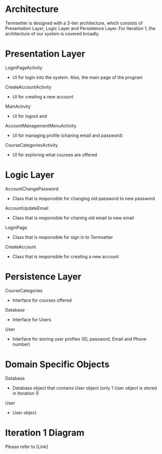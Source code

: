 # Architecture

Termsetter is designed with a 3-tier architecture, which consists of Presentation Layer, Logic Layer and Persistence Layer. For Iteration 1, the architecture of our system is covered broadly.

# Presentation Layer

LoginPageActivity
- UI for login into the system. Also, the main page of the program

CreateAccountActivity
- UI for creating a new account

MainActivity
- UI for logout and

AccountManagementMenuActivity
- UI for managing profile (chaning email and password)

CourseCategoriesActivity
- UI for exploring what courses are offered

# Logic Layer

AccountChangePassword
- Class that is responsible for changing old password to new password

AccountUpdateEmail
- Class that is responsible for chaning old email to new email

LoginPage
- Class that is responsible for sign in to Termsetter

CreateAccount
- Class that is responsible for creating a new account

# Persistence Layer

CourseCategories
- Interface for courses offered

Database
- Interface for Users

User
- Interface for storing user profiles (ID, password, Email and Phone number)


# Domain Specific Objects

Database
- Database object that contains User object (only 1 User object is stored in Iteration 1)

User
- User object

# Iteration 1 Diagram

Please refer to [Link]






